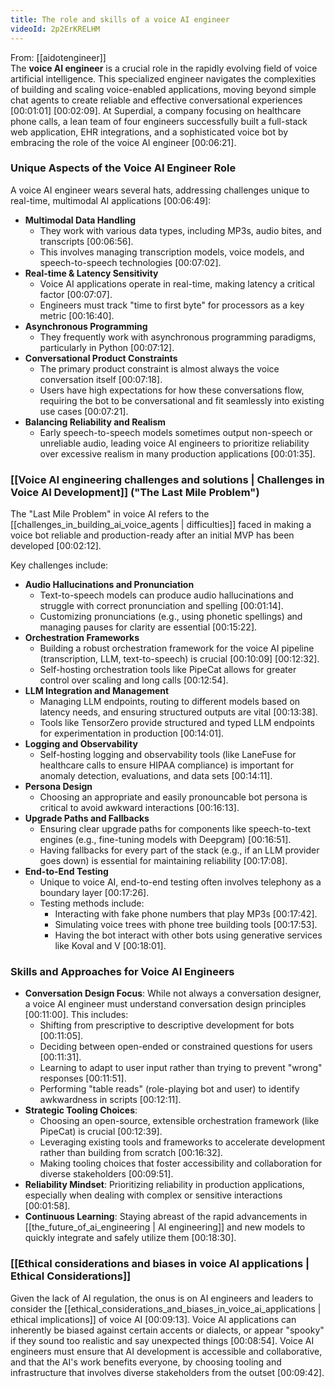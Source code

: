 ```yaml
---
title: The role and skills of a voice AI engineer
videoId: 2p2ErKRELHM
---
```


From: [[aidotengineer]] <br/> 
The **voice AI engineer** is a crucial role in the rapidly evolving field of voice artificial intelligence. This specialized engineer navigates the complexities of building and scaling voice-enabled applications, moving beyond simple chat agents to create reliable and effective conversational experiences <a class="yt-timestamp" data-t="00:01:01">[00:01:01]</a> <a class="yt-timestamp" data-t="00:02:09">[00:02:09]</a>. At Superdial, a company focusing on healthcare phone calls, a lean team of four engineers successfully built a full-stack web application, EHR integrations, and a sophisticated voice bot by embracing the role of the voice AI engineer <a class="yt-timestamp" data-t="00:06:21">[00:06:21]</a>.

### Unique Aspects of the Voice AI Engineer Role

A voice AI engineer wears several hats, addressing challenges unique to real-time, multimodal AI applications <a class="yt-timestamp" data-t="00:06:49">[00:06:49]</a>:

*   **Multimodal Data Handling**
    *   They work with various data types, including MP3s, audio bites, and transcripts <a class="yt-timestamp" data-t="00:06:56">[00:06:56]</a>.
    *   This involves managing transcription models, voice models, and speech-to-speech technologies <a class="yt-timestamp" data-t="00:07:02">[00:07:02]</a>.
*   **Real-time & Latency Sensitivity**
    *   Voice AI applications operate in real-time, making latency a critical factor <a class="yt-timestamp" data-t="00:07:07">[00:07:07]</a>.
    *   Engineers must track "time to first byte" for processors as a key metric <a class="yt-timestamp" data-t="00:16:40">[00:16:40]</a>.
*   **Asynchronous Programming**
    *   They frequently work with asynchronous programming paradigms, particularly in Python <a class="yt-timestamp" data-t="00:07:12">[00:07:12]</a>.
*   **Conversational Product Constraints**
    *   The primary product constraint is almost always the voice conversation itself <a class="yt-timestamp" data-t="00:07:18">[00:07:18]</a>.
    *   Users have high expectations for how these conversations flow, requiring the bot to be conversational and fit seamlessly into existing use cases <a class="yt-timestamp" data-t="00:07:21">[00:07:21]</a>.
*   **Balancing Reliability and Realism**
    *   Early speech-to-speech models sometimes output non-speech or unreliable audio, leading voice AI engineers to prioritize reliability over excessive realism in many production applications <a class="yt-timestamp" data-t="00:01:35">[00:01:35]</a>.

### [[Voice AI engineering challenges and solutions | Challenges in Voice AI Development]] ("The Last Mile Problem")

The "Last Mile Problem" in voice AI refers to the [[challenges_in_building_ai_voice_agents | difficulties]] faced in making a voice bot reliable and production-ready after an initial MVP has been developed <a class="yt-timestamp" data-t="00:02:12">[00:02:12]</a>.

Key challenges include:

*   **Audio Hallucinations and Pronunciation**
    *   Text-to-speech models can produce audio hallucinations and struggle with correct pronunciation and spelling <a class="yt-timestamp" data-t="00:01:14">[00:01:14]</a>.
    *   Customizing pronunciations (e.g., using phonetic spellings) and managing pauses for clarity are essential <a class="yt-timestamp" data-t="00:15:22">[00:15:22]</a>.
*   **Orchestration Frameworks**
    *   Building a robust orchestration framework for the voice AI pipeline (transcription, LLM, text-to-speech) is crucial <a class="yt-timestamp" data-t="00:10:09">[00:10:09]</a> <a class="yt-timestamp" data-t="00:12:32">[00:12:32]</a>.
    *   Self-hosting orchestration tools like PipeCat allows for greater control over scaling and long calls <a class="yt-timestamp" data-t="00:12:54">[00:12:54]</a>.
*   **LLM Integration and Management**
    *   Managing LLM endpoints, routing to different models based on latency needs, and ensuring structured outputs are vital <a class="yt-timestamp" data-t="00:13:38">[00:13:38]</a>.
    *   Tools like TensorZero provide structured and typed LLM endpoints for experimentation in production <a class="yt-timestamp" data-t="00:14:01">[00:14:01]</a>.
*   **Logging and Observability**
    *   Self-hosting logging and observability tools (like LaneFuse for healthcare calls to ensure HIPAA compliance) is important for anomaly detection, evaluations, and data sets <a class="yt-timestamp" data-t="00:14:11">[00:14:11]</a>.
*   **Persona Design**
    *   Choosing an appropriate and easily pronouncable bot persona is critical to avoid awkward interactions <a class="yt-timestamp" data-t="00:16:13">[00:16:13]</a>.
*   **Upgrade Paths and Fallbacks**
    *   Ensuring clear upgrade paths for components like speech-to-text engines (e.g., fine-tuning models with Deepgram) <a class="yt-timestamp" data-t="00:16:51">[00:16:51]</a>.
    *   Having fallbacks for every part of the stack (e.g., if an LLM provider goes down) is essential for maintaining reliability <a class="yt-timestamp" data-t="00:17:08">[00:17:08]</a>.
*   **End-to-End Testing**
    *   Unique to voice AI, end-to-end testing often involves telephony as a boundary layer <a class="yt-timestamp" data-t="00:17:26">[00:17:26]</a>.
    *   Testing methods include:
        *   Interacting with fake phone numbers that play MP3s <a class="yt-timestamp" data-t="00:17:42">[00:17:42]</a>.
        *   Simulating voice trees with phone tree building tools <a class="yt-timestamp" data-t="00:17:53">[00:17:53]</a>.
        *   Having the bot interact with other bots using generative services like Koval and V <a class="yt-timestamp" data-t="00:18:01">[00:18:01]</a>.

### Skills and Approaches for Voice AI Engineers

*   **Conversation Design Focus**: While not always a conversation designer, a voice AI engineer must understand conversation design principles <a class="yt-timestamp" data-t="00:11:00">[00:11:00]</a>. This includes:
    *   Shifting from prescriptive to descriptive development for bots <a class="yt-timestamp" data-t="00:11:05">[00:11:05]</a>.
    *   Deciding between open-ended or constrained questions for users <a class="yt-timestamp" data-t="00:11:31">[00:11:31]</a>.
    *   Learning to adapt to user input rather than trying to prevent "wrong" responses <a class="yt-timestamp" data-t="00:11:51">[00:11:51]</a>.
    *   Performing "table reads" (role-playing bot and user) to identify awkwardness in scripts <a class="yt-timestamp" data-t="00:12:11">[00:12:11]</a>.
*   **Strategic Tooling Choices**:
    *   Choosing an open-source, extensible orchestration framework (like PipeCat) is crucial <a class="yt-timestamp" data-t="00:12:39">[00:12:39]</a>.
    *   Leveraging existing tools and frameworks to accelerate development rather than building from scratch <a class="yt-timestamp" data-t="00:16:32">[00:16:32]</a>.
    *   Making tooling choices that foster accessibility and collaboration for diverse stakeholders <a class="yt-timestamp" data-t="00:09:51">[00:09:51]</a>.
*   **Reliability Mindset**: Prioritizing reliability in production applications, especially when dealing with complex or sensitive interactions <a class="yt-timestamp" data-t="00:01:58">[00:01:58]</a>.
*   **Continuous Learning**: Staying abreast of the rapid advancements in [[the_future_of_ai_engineering | AI engineering]] and new models to quickly integrate and safely utilize them <a class="yt-timestamp" data-t="00:18:30">[00:18:30]</a>.

### [[Ethical considerations and biases in voice AI applications | Ethical Considerations]]

Given the lack of AI regulation, the onus is on AI engineers and leaders to consider the [[ethical_considerations_and_biases_in_voice_ai_applications | ethical implications]] of voice AI <a class="yt-timestamp" data-t="00:09:13">[00:09:13]</a>. Voice AI applications can inherently be biased against certain accents or dialects, or appear "spooky" if they sound too realistic and say unexpected things <a class="yt-timestamp" data-t="00:08:54">[00:08:54]</a>. Voice AI engineers must ensure that AI development is accessible and collaborative, and that the AI's work benefits everyone, by choosing tooling and infrastructure that involves diverse stakeholders from the outset <a class="yt-timestamp" data-t="00:09:42">[00:09:42]</a>.